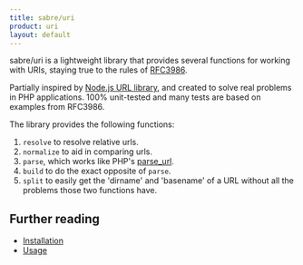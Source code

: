 ```yaml
---
title: sabre/uri
product: uri
layout: default
---
```


sabre/uri is a lightweight library that provides several functions for working
with URIs, staying true to the rules of [RFC3986][5].

Partially inspired by [Node.js URL library][1], and created to solve real
problems in PHP applications. 100% unit-tested and many tests are based on
examples from RFC3986.

The library provides the following functions:

1. `resolve` to resolve relative urls.
2. `normalize` to aid in comparing urls.
3. `parse`, which works like PHP's [parse_url][2].
4. `build` to do the exact opposite of `parse`.
5. `split` to easily get the 'dirname' and 'basename' of a URL without all the
   problems those two functions have.


Further reading
---------------

* [Installation][3]
* [Usage][4]

[1]: http://nodejs.org/api/url.html
[2]: http://php.net/manual/en/function.parse-url.php
[3]: /uri/install/
[4]: /uri/usage/
[5]: https://tools.ietf.org/html/rfc3986/
